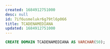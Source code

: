 ```yaml
---
created: 1684912751000
desc: null
id: 7if6usmelukr6g79tl6p066
title: TCADENAMEDIANA
updated: 1684912751000
---
```


```sql
CREATE DOMAIN TCADENAMEDIANA AS VARCHAR(50);
```